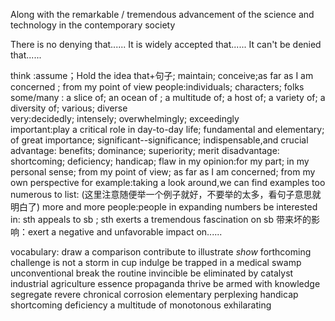Along with the remarkable  / tremendous advancement of the science and technology in the contemporary society

There is no denying that......
It is widely accepted that......
It can't be denied that......


think  :assume；Hold the idea that+句子; maintain; conceive;as far as I am concerned ;  from my point of view
people:individuals; characters; folks
some/many : a slice of; an ocean of ;  a multitude of;  a host of; a variety of;  a diversity of; various; diverse  
very:decidedly; intensely; overwhelmingly; exceedingly  
important:play a critical role in day-to-day life; fundamental and elementary; of great importance; significant--significance;  indispensable,and crucial
advantage: benefits; dominance; superiority; merit
disadvantage:  shortcoming; deficiency;  handicap; flaw
in my opinion:for my part; in my personal sense; from my point of view;  as far as I am concerned; from my own perspective
for example:taking a look around,we can find examples too numerous to list:        (这里注意随便举一个例子就好，不要举的太多，看句子意思就明白了)
more and more people:people in expanding numbers
be interested in: sth appeals to sb ; sth exerts a tremendous fascination on sb
带来坏的影响：exert a negative and unfavorable impact on......



vocabulary: 
draw a comparison
contribute to
illustrate *show*
forthcoming challenge is not a storm in cup
indulge
be trapped in a medical swamp
unconventional
break the routine
invincible
be eliminated by
catalyst
industrial
agriculture
essence
propaganda
thrive
be armed with knowledge
segregate
revere
chronical
corrosion
elementary
perplexing
handicap shortcoming deficiency
a multitude of
monotonous
exhilarating

